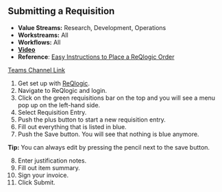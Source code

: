 ## Submitting a Requisition

- **Value Streams:** Research, Development, Operations
- **Workstreams:** All
- **Workflows:** All
- [**Video**](https://dvagov.sharepoint.com/sites/teampsd_vha/_layouts/15/stream.aspx?id=%2Fsites%2Fteampsd%5Fvha%2FShared%20Documents%2Ftraining%5Fworkgroup%2FRecordings%2F5%2E5%5Fsubmitting%5Fa%5Frequisition%2D20230119%5F092855%2DMeeting%20Recording%2Emp4)
- **Reference**: [Easy Instructions to Place a ReQlogic Order](https://dvagov.sharepoint.com/:w:/r/sites/teampsd_vha/Shared%20Documents/training_workgroup/EASY%20Instructions%20to%20Place%20a%20ReQlogic%20Order.docx?d=w76905d7c1b5246be9b838ef103a14070&csf=1&web=1&e=I4u0dY)

[Teams Channel Link](https://teams.microsoft.com/l/message/19:d15133fbfb4d4c3a8c81701292b1890d@thread.skype/1674148939525?tenantId=e95f1b23-abaf-45ee-821d-b7ab251ab3bf&groupId=1db500d5-0d01-4254-af42-ad3f78bafacd&parentMessageId=1674148939525&teamName=teampsd_vha&channelName=training_workflow&createdTime=1674148939525&allowXTenantAccess=false)

1. Get set up with [ReQlogic](https://reqlogic.pavir.org/reqlogic).
2. Navigate to ReQlogic and login.
3. Click on the green requisitions bar on the top and you will see a menu pop up on the left-hand side.
4. Select Requisition Entry.
5. Push the plus button to start a new requisition entry.
6. Fill out everything that is listed in blue.
7. Push the Save button. You will see that nothing is blue anymore.

**Tip:** You can always edit by pressing the pencil next to the save button.

8. Enter justification notes.
9. Fill out item summary.
10. Sign your invoice.
11. Click Submit.
